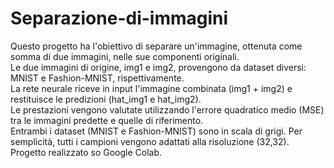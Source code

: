 # Separazione-di-immagini
Questo progetto ha l'obiettivo di separare un'immagine, ottenuta come somma di due immagini, nelle sue componenti originali.<br>
Le due immagini di origine, img1 e img2, provengono da dataset diversi: MNIST e Fashion-MNIST, rispettivamente.<br>
La rete neurale riceve in input l'immagine combinata (img1 + img2) e restituisce le predizioni (hat_img1 e hat_img2).<br>
Le prestazioni vengono valutate utilizzando l'errore quadratico medio (MSE) tra le immagini predette e quelle di riferimento.<br>
Entrambi i dataset (MNIST e Fashion-MNIST) sono in scala di grigi. Per semplicità, tutti i campioni vengono adattati alla risoluzione (32,32).<br>
Progetto realizzato so Google Colab.
